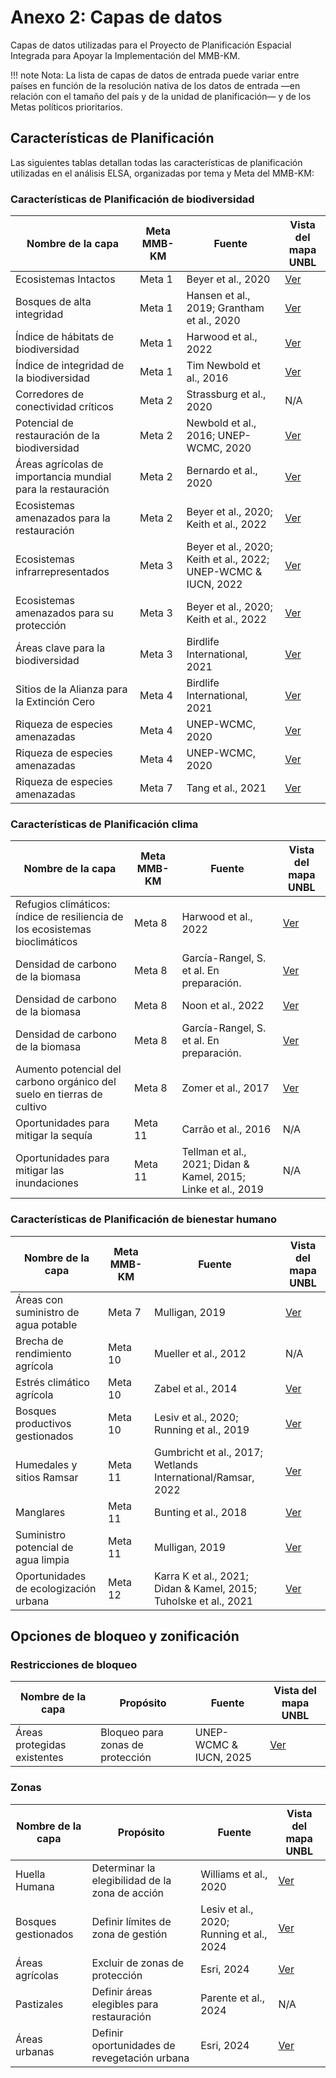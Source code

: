 # Anexo 2: Capas de datos

Capas de datos utilizadas para el Proyecto de Planificación Espacial Integrada para Apoyar la Implementación del MMB-KM.  

!!! note
    Nota: La lista de capas de datos de entrada puede variar entre países en función de la resolución nativa de los datos de entrada —en relación con el tamaño del país y de la unidad de planificación— y de los Metas políticos prioritarios.   

## Características de Planificación

Las siguientes tablas detallan todas las características de planificación utilizadas en el análisis ELSA, organizadas por tema y Meta del MMB-KM:

### Características de Planificación de biodiversidad

| Nombre de la capa | Meta MMB-KM | Fuente | Vista del mapa UNBL |
|-------------------|-------------|--------|---------------------|
| Ecosistemas Intactos | Meta 1 | Beyer et al., 2020 | [Ver](https://map.unbiodiversitylab.org/earth?basemap=grayscale&coordinates=20,0,2&layers=ecological-intactness-index_100) |
| Bosques de alta integridad | Meta 1 | Hansen et al., 2019; Grantham et al., 2020 | [Ver](https://map.unbiodiversitylab.org/earth?basemap=grayscale&coordinates=-4.2646553,-13.2191915,2&layers=forest-landscape-integrity-index_100,forest-integrity-project-forest-structural-integrity-index-fsii_100) |
| Índice de hábitats de biodiversidad | Meta 1 | Harwood et al., 2022 | [Ver](https://map.unbiodiversitylab.org/earth?basemap=grayscale&coordinates=-4.2646553,-13.2191915,2&layers=biodiversity-habitat-index-2000-2020-v2-30s-global-time-series_100) |
| Índice de integridad de la biodiversidad | Meta 1 | Tim Newbold et al., 2016 | [Ver](https://map.unbiodiversitylab.org/earth?basemap=grayscale&coordinates=20,0,2&layers=UNBL.layer.biodiversity-intactness-index_100) |
| Corredores de conectividad críticos | Meta 2 | Strassburg et al., 2020 | N/A |
| Potencial de restauración de la biodiversidad | Meta 2 | Newbold et al., 2016; UNEP-WCMC, 2020 | [Ver](https://map.unbiodiversitylab.org/earth?basemap=grayscale&coordinates=-4.2646553,-13.2191915,2&layers=species-richness_100,biodiversity-intactness-index_100) |
| Áreas agrícolas de importancia mundial para la restauración | Meta 2 | Bernardo et al., 2020 | [Ver](https://map.unbiodiversitylab.org/earth?basemap=grayscale&coordinates=-4.2646553,-13.2191915,2&layers=areas-of-global-significance-for-restoration_100) |
| Ecosistemas amenazados para la restauración | Meta 2 | Beyer et al., 2020; Keith et al., 2022 | [Ver](https://map.unbiodiversitylab.org/earth?basemap=grayscale&coordinates=19.4460586,-6.1953856,2&layers=ecological-intactness-index_42,iucn-global-ecosystem-typology-rivers-and-streams-biome-f1_100,iucn-global-ecosystem-typology-subterranean-tidal-biome-sm1_100,iucn-global-ecosystem-typology-deserts-and-semi-deserts-biome-t5_100,iucn-global-ecosystem-typology-savannas-and-grasslands-biome-t4_100,iucn-global-ecosystem-typology-supralittoral-coastal-biome-mt2_100,iucn-global-ecosystem-typology-deep-sea-floors-biome-m3_100,iucn-global-ecosystem-typology-lakes-biome-f2_100,iucn-global-ecosystem-typology-palustrine-wetlands-biome-tf1_100,iucn-global-ecosystem-typology-subterranean-freshwaters-biome-sf1_100,iucn-global-ecosystem-typology-polaralpine-cryogenic-biome-t6_100,iucn-global-ecosystem-typology-shrublands-and-shrubby-woodlands-biome-t3_100,iucn-global-ecosystem-typology-tropical-subtropical-forests-biome-t1_100,iucn-global-ecosystem-typology-anthropogenic-subterranean-freshwaters-biome-sf2_100,iucn-global-ecosystem-typology-pelagic-ocean-waters-biome-m2_100,iucn-global-ecosystem-typology-semi-confined-transitional-waters-biome-fm1_100,iucn-global-ecosystem-typology-intensive-land-use-biome-t7_100,iucn-global-ecosystem-typology-artificial-wetlands-biome-f3_100,iucn-global-ecosystem-typology-shorelines-biome-mt1_100,iucn-global-ecosystem-typology-marine-shelf-biome-m1_100,iucn-global-ecosystem-typology-anthropogenic-subterranean-voids-biome-s2_100,iucn-global-ecosystem-typology-temperate-boreal-forests-and-woodlands-biome-t2_100,iucn-global-ecosystem-typology-anthropogenic-marine-biome-m4_100,iucn-global-ecosystem-typology-anthropogenic-shorelines-biome-mt3_100,iucn-global-ecosystem-typology-brackish-tidal-biome-mft1_100,iucn-global-ecosystem-typology-subterranean-lithic-biome-s1_100) |
| Ecosistemas infrarrepresentados | Meta 3 | Beyer et al., 2020; Keith et al., 2022; UNEP-WCMC & IUCN, 2022 | [Ver](https://map.unbiodiversitylab.org/earth?basemap=grayscale&coordinates=18.9480406,-5.8438231,2&layers=wdpa-protected-areas_100,iucn-global-ecosystem-typology-rivers-and-streams-biome-f1_100,iucn-global-ecosystem-typology-subterranean-tidal-biome-sm1_100,iucn-global-ecosystem-typology-deserts-and-semi-deserts-biome-t5_100,iucn-global-ecosystem-typology-savannas-and-grasslands-biome-t4_100,iucn-global-ecosystem-typology-supralittoral-coastal-biome-mt2_100,iucn-global-ecosystem-typology-deep-sea-floors-biome-m3_100,iucn-global-ecosystem-typology-lakes-biome-f2_100,iucn-global-ecosystem-typology-palustrine-wetlands-biome-tf1_100,iucn-global-ecosystem-typology-subterranean-freshwaters-biome-sf1_100,iucn-global-ecosystem-typology-polaralpine-cryogenic-biome-t6_100,iucn-global-ecosystem-typology-shrublands-and-shrubby-woodlands-biome-t3_100,iucn-global-ecosystem-typology-tropical-subtropical-forests-biome-t1_100,iucn-global-ecosystem-typology-anthropogenic-subterranean-freshwaters-biome-sf2_100,iucn-global-ecosystem-typology-pelagic-ocean-waters-biome-m2_100,iucn-global-ecosystem-typology-semi-confined-transitional-waters-biome-fm1_100,iucn-global-ecosystem-typology-intensive-land-use-biome-t7_100,iucn-global-ecosystem-typology-artificial-wetlands-biome-f3_100,iucn-global-ecosystem-typology-shorelines-biome-mt1_100,iucn-global-ecosystem-typology-marine-shelf-biome-m1_100,iucn-global-ecosystem-typology-anthropogenic-subterranean-voids-biome-s2_100,iucn-global-ecosystem-typology-temperate-boreal-forests-and-woodlands-biome-t2_100,iucn-global-ecosystem-typology-anthropogenic-marine-biome-m4_100,iucn-global-ecosystem-typology-anthropogenic-shorelines-biome-mt3_100,iucn-global-ecosystem-typology-brackish-tidal-biome-mft1_100,iucn-global-ecosystem-typology-subterranean-lithic-biome-s1_100) |
| Ecosistemas amenazados para su protección | Meta 3 | Beyer et al., 2020; Keith et al., 2022 | [Ver](https://map.unbiodiversitylab.org/earth?basemap=grayscale&coordinates=19.4460586,-6.1953856,2&layers=ecological-intactness-index_42,iucn-global-ecosystem-typology-rivers-and-streams-biome-f1_100,iucn-global-ecosystem-typology-subterranean-tidal-biome-sm1_100,iucn-global-ecosystem-typology-deserts-and-semi-deserts-biome-t5_100,iucn-global-ecosystem-typology-savannas-and-grasslands-biome-t4_100,iucn-global-ecosystem-typology-supralittoral-coastal-biome-mt2_100,iucn-global-ecosystem-typology-deep-sea-floors-biome-m3_100,iucn-global-ecosystem-typology-lakes-biome-f2_100,iucn-global-ecosystem-typology-palustrine-wetlands-biome-tf1_100,iucn-global-ecosystem-typology-subterranean-freshwaters-biome-sf1_100,iucn-global-ecosystem-typology-polaralpine-cryogenic-biome-t6_100,iucn-global-ecosystem-typology-shrublands-and-shrubby-woodlands-biome-t3_100,iucn-global-ecosystem-typology-tropical-subtropical-forests-biome-t1_100,iucn-global-ecosystem-typology-anthropogenic-subterranean-freshwaters-biome-sf2_100,iucn-global-ecosystem-typology-pelagic-ocean-waters-biome-m2_100,iucn-global-ecosystem-typology-semi-confined-transitional-waters-biome-fm1_100,iucn-global-ecosystem-typology-intensive-land-use-biome-t7_100,iucn-global-ecosystem-typology-artificial-wetlands-biome-f3_100,iucn-global-ecosystem-typology-shorelines-biome-mt1_100,iucn-global-ecosystem-typology-marine-shelf-biome-m1_100,iucn-global-ecosystem-typology-anthropogenic-subterranean-voids-biome-s2_100,iucn-global-ecosystem-typology-temperate-boreal-forests-and-woodlands-biome-t2_100,iucn-global-ecosystem-typology-anthropogenic-marine-biome-m4_100,iucn-global-ecosystem-typology-anthropogenic-shorelines-biome-mt3_100,iucn-global-ecosystem-typology-brackish-tidal-biome-mft1_100,iucn-global-ecosystem-typology-subterranean-lithic-biome-s1_100) |
| Áreas clave para la biodiversidad | Meta 3 | Birdlife International, 2021 | [Ver](https://map.unbiodiversitylab.org/earth?basemap=grayscale&coordinates=20,0,2&layers=key-biodiversity-areas-raster_100) |
| Sitios de la Alianza para la Extinción Cero | Meta 4 | Birdlife International, 2021 | [Ver](https://map.unbiodiversitylab.org/earth?basemap=grayscale&coordinates=20,0,2&layers=key-biodiversity-areas-raster_100) |
| Riqueza de especies amenazadas | Meta 4 | UNEP-WCMC, 2020 | [Ver](https://map.unbiodiversitylab.org/earth?basemap=grayscale&coordinates=20,0,2&layers=threatened-species-richness_100) |
| Riqueza de especies amenazadas | Meta 4 | UNEP-WCMC, 2020 | [Ver](https://map.unbiodiversitylab.org/earth?basemap=grayscale&coordinates=20,0,2&layers=rarity-weighted-richness_100) |
| Riqueza de especies amenazadas | Meta 7 | Tang et al., 2021 | [Ver](https://map.unbiodiversitylab.org/earth?basemap=grayscale&coordinates=10.5455813,-1.3879024,2&layers=risk-of-pesticide-pollution-at-the-global-scale_100) |

### Características de Planificación clima 

| Nombre de la capa | Meta MMB-KM | Fuente | Vista del mapa UNBL |
|-------------------|-------------|--------|---------------------|
| Refugios climáticos: índice de resiliencia de los ecosistemas bioclimáticos | Meta 8 | Harwood et al., 2022 | [Ver](https://map.unbiodiversitylab.org/earth?basemap=grayscale&coordinates=20,0,2&layers=bioclimatic-ecosystem-resilience-index-2000-2020-v2_100) |
| Densidad de carbono de la biomasa | Meta 8 | García-Rangel, S. et al. En preparación. | [Ver](https://map.unbiodiversitylab.org/earth?basemap=grayscale&coordinates=20,0,2&layers=biomass-carbon-density_100) |
| Densidad de carbono de la biomasa | Meta 8 | Noon et al., 2022 | [Ver](https://map.unbiodiversitylab.org/earth?basemap=grayscale&coordinates=20,0,2&layers=irrecoverable-carbon_100) |
| Densidad de carbono de la biomasa | Meta 8 | García-Rangel, S. et al. En preparación. | [Ver](https://map.unbiodiversitylab.org/earth?basemap=grayscale&coordinates=25.0623917,31.0304451,1&layers=vulnerable-soil-carbon-density_100) |
| Aumento potencial del carbono orgánico del suelo en tierras de cultivo | Meta 8 | Zomer et al., 2017 | [Ver](https://map.unbiodiversitylab.org/earth?basemap=grayscale&coordinates=25.0623917,31.0304451,1&layers=increase-in-soc-on-croplands-after-20-years_100) |
| Oportunidades para mitigar la sequía | Meta 11 | Carrão et al., 2016 | N/A |
| Oportunidades para mitigar las inundaciones | Meta 11 | Tellman et al., 2021; Didan & Kamel, 2015; Linke et al., 2019 | N/A |

### Características de Planificación de bienestar humano

| Nombre de la capa | Meta MMB-KM | Fuente | Vista del mapa UNBL |
|-------------------|-------------|--------|---------------------|
| Áreas con suministro de agua potable | Meta 7 | Mulligan, 2019 | [Ver](https://map.unbiodiversitylab.org/earth?basemap=grayscale&coordinates=34.2547215,29.3202932,2&layers=realised-clean-water-provision_100) |
| Brecha de rendimiento agrícola | Meta 10 | Mueller et al., 2012 | N/A |
| Estrés climático agrícola | Meta 10 | Zabel et al., 2014 | [Ver](https://map.unbiodiversitylab.org/earth?basemap=grayscale&coordinates=20,0,2&layers=crop-suitability-change-1981-to-2100_100) |
| Bosques productivos gestionados | Meta 10 | Lesiv et al., 2020; Running et al., 2019 | [Ver](https://map.unbiodiversitylab.org/earth?basemap=grayscale&coordinates=-4.2646553,-13.2191915,2&layers=human-impact-on-forests_81,modis-net-primary-production-npp_100) |
| Humedales y sitios Ramsar | Meta 11 | Gumbricht et al., 2017; Wetlands International/Ramsar, 2022 | [Ver](https://map.unbiodiversitylab.org/earth?basemap=grayscale&coordinates=20,0,2&layers=ramsar-centroids_100,ramsar-boundaries_100,iucn-global-ecosystem-typology-palustrine-wetlands-biome-tf1_100,iucn-global-ecosystem-typology-artificial-wetlands-biome-f3_100,global-wetlands-tropical-and-subtropical-wetlands-distribution_100) |
| Manglares | Meta 11 | Bunting et al., 2018 | [Ver](https://map.unbiodiversitylab.org/earth?basemap=grayscale&coordinates=-1.1583748,-46.1500586,8&layers=gmw-mangrove-forests-parent_100) |
| Suministro potencial de agua limpia | Meta 11 | Mulligan, 2019 | [Ver](https://map.unbiodiversitylab.org/earth?basemap=grayscale&coordinates=20,0,2&layers=potential-clean-water-provision_100) |
| Oportunidades de ecologización urbana | Meta 12 | Karra K et al., 2021; Didan & Kamel, 2015; Tuholske et al., 2021 | [Ver](https://map.unbiodiversitylab.org/earth?basemap=grayscale&coordinates=20,0,2&layers=esri-sentinel-2-10-meter-land-use-land-cover_100) |

## Opciones de bloqueo y zonificación

### Restricciones de bloqueo

| Nombre de la capa | Propósito | Fuente | Vista del mapa UNBL |
|-------------------|-----------|--------|---------------------|
| Áreas protegidas existentes | Bloqueo para zonas de protección | UNEP-WCMC & IUCN, 2025 | [Ver](https://map.unbiodiversitylab.org/earth?basemap=grayscale&coordinates=20,0,2&layers=UNBL.layer.wdpa-protected-areas_100) |

### Zonas

| Nombre de la capa | Propósito | Fuente | Vista del mapa UNBL |
|-------------------|-----------|--------|---------------------|
| Huella Humana | Determinar la elegibilidad de la zona de acción | Williams et al., 2020 | [Ver](https://map.unbiodiversitylab.org/earth?basemap=grayscale&coordinates=17.7685598,-30.6573615,1&layers=UNBL.layer.human-industrial-index-2017-2023-preview_100) |
| Bosques gestionados | Definir límites de zona de gestión | Lesiv et al., 2020; Running et al., 2024 | [Ver](https://map.unbiodiversitylab.org/earth?basemap=grayscale&coordinates=-4.2646553,-13.2191915,2&layers=human-impact-on-forests_81,modis-net-primary-production-npp_100) |
| Áreas agrícolas | Excluir de zonas de protección | Esri, 2024 | [Ver](https://map.unbiodiversitylab.org/earth?basemap=grayscale&coordinates=17.7685598,-30.6573615,1&layers=UNBL.layer.esri-sentinel-2-10-meter-land-use-land-cover_100) |
| Pastizales | Definir áreas elegibles para restauración | Parente et al., 2024 | N/A |
| Áreas urbanas | Definir oportunidades de revegetación urbana | Esri, 2024 | [Ver](https://map.unbiodiversitylab.org/earth?basemap=grayscale&coordinates=17.7685598,-30.6573615,1&layers=UNBL.layer.esri-sentinel-2-10-mer-land-use-land-cover_100) |
